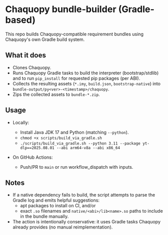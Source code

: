 # Chaquopy bundle-builder (Gradle-based)

This repo builds Chaquopy-compatible requirement bundles using Chaquopy's own Gradle build system.

## What it does
- Clones Chaquopy.
- Runs Chaquopy Gradle tasks to build the interpreter (bootstrap/stdlib) and to run `pip_install` for requested pip packages (per ABI).
- Collects the resulting assets (`*.imy`, `build.json`, `bootstrap-native`) into `bundle-output/py<ver>-<timestamp>/chaquopy`.
- Zips the collected assets to `bundle-*.zip`.

## Usage
- Locally:
  - Install Java JDK 17 and Python (matching `--python`).
  - `chmod +x scripts/build_via_gradle.sh`
  - `./scripts/build_via_gradle.sh --python 3.11 --package yt-dlp==2025.08.01 --abi arm64-v8a --abi x86_64`

- On GitHub Actions:
  - Push/PR to `main` or run workflow_dispatch with inputs.

## Notes
- If a native dependency fails to build, the script attempts to parse the Gradle log and emits helpful suggestions:
  - apt packages to install on CI, and/or
  - exact `.so` filenames and `native/<abi>/lib<name>.so` paths to include in the bundle manually.
- The action is intentionally conservative: it uses Gradle tasks Chaquopy already provides (no manual reimplementation).